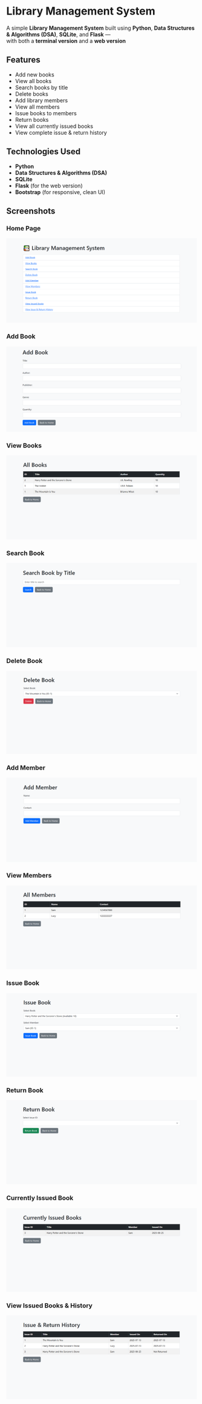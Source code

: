 # Library Management System

A simple **Library Management System** built using **Python**, **Data Structures & Algorithms (DSA)**, **SQLite**, and **Flask** —  
with both a **terminal version** and a **web version**

## Features

- Add new books
- View all books
- Search books by title
- Delete books
- Add library members
- View all members
- Issue books to members
- Return books
- View all currently issued books
- View complete issue & return history

## Technologies Used

- **Python**
- **Data Structures & Algorithms (DSA)**
- **SQLite**
- **Flask** (for the web version)
- **Bootstrap** (for responsive, clean UI)

## Screenshots

### Home Page
![Home](screenshots/home.png)

### Add Book
![Add Book](screenshots/addbooks.png)

### View Books
![View Books](screenshots/allbooks.png)

### Search Book
![Search Book](screenshots/searchbook.png)

### Delete Book
![Delete Book](screenshots/deletebook.png)

### Add Member
![Add Member](screenshots/addmember.png)

### View Members
![View Members](screenshots/allmembers.png)

### Issue Book
![Issue Book](screenshots/issuebook.png)

### Return Book
![Return Book](screenshots/returnbook.png)

### Currently Issued Book
![View Issued Books](screenshots/currentlyissued.png)

### View Issued Books & History
![View Issued Books](screenshots/history.png)
